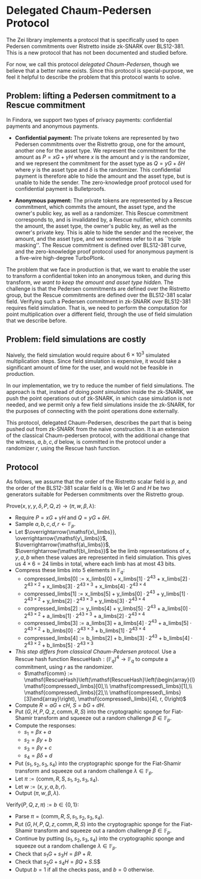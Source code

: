 # Delegated Chaum-Pedersen Protocol

The Zei library implements a protocol that is specifically used to open Pedersen commitments over Ristretto inside zk-SNARK over BLS12-381. This is a new protocol that has not been documented and studied before.


For now, we call this protocol _delegated Chaum-Pedersen_, though we believe that a better name exists. Since this protocol is special-purpose, we feel it helpful to describe the problem that this protocol wants to solve.


## Problem: lifting a Pedersen commitment to a Rescue commitment

In Findora, we support two types of privacy payments: confidential payments and anonymous payments.
- **Confidential payment:** The private tokens are represented by two Pedersen commitments over the Ristretto group, one for the amount, another one for the asset type. We represent the commitment for the amount as $P = xG + \gamma H$ where $x$ is the amount and $\gamma$ is the randomizer, and we represent the commitment for the asset type as $Q = yG + \delta H$ where $y$ is the asset type and $\delta$ is the randomizer. This confidential payment is therefore able to hide the amount and the asset type, but is unable to hide the sender. The zero-knowledge proof protocol used for confidential payment is Bulletproofs.
    
- **Anonymous payment:** The private tokens are represented by a Rescue commitment, which commits the amount, the asset type, and the owner's public key, as well as a randomizer. This Rescue commitment corresponds to, and is invalidated by, a Rescue nullifier, which commits the amount, the asset type, the owner's public key, as well as the owner's private key. This is able to hide the sender and the receiver, the amount, and the asset type, and we sometimes refer to it as ``triple masking''. The Rescue commitment is defined over BLS12-381 curve, and the zero-knowledge proof protocol used for anonymous payment is a five-wire high-degree TurboPlonk.

The problem that we face in production is that, we want to enable the user to transform a confidential token into an anonymous token, and during this transform, _we want to keep the amount and asset type hidden._ The challenge is that the Pedersen commitments are defined over the Ristretto group, but the Rescue commitments are defined over the BLS12-381 scalar field. Verifying such a Pedersen commitment in zk-SNARK over BLS12-381 requires field simulation. That is, we need to perform the computation for point multiplication over a different field, through the use of field simulation that we describe before. 


## Problem: field simulations are costly
Naively, the field simulation would require about $6\times 10^3$ simulated multiplication steps. Since field simulation is expensive, it would take a significant amount of time for the user, and would not be feasible in production.

In our implementation, we try to reduce the number of field simulations. The approach is that, instead of doing _point simulation_ inside the zk-SNARK, we push the point operations out of zk-SNARK, in which case simulation is not needed, and we permit only a few field simulations inside the zk-SNARK, for the purposes of connecting with the point operations done externally.


This protocol, delegated Chaum-Pedersen, describes the part that is being pushed out from zk-SNARK from the naive construction. It is an extension of the classical Chaum-pedersen protocol, with the additional change that the witness, $a, b, c, d$ below, is committed in the protocol under a randomizer $r$, using the Rescue hash function.

## Protocol

As follows, we assume that the order of the Ristretto scalar field is $p$, and the order of the BLS12-381 scalar field is $q$. We let $G$ and $H$ be two generators suitable for Pedersen commitments over the Ristretto group.

$\mathsf{Prove}(x,\gamma, y, \delta, P, Q, z) \rightarrow (\pi, w, \beta, \lambda)$:
  * Require $P = x G+\gamma H$ and $Q = y G+\delta H$.
  * Sample $a,b,c,d,r\leftarrow\mathbb{F}_p$.
  * Let $\overrightarrow{\mathsf{x\_limbs}}, \overrightarrow{\mathsf{y\_limbs}}$,
       $\overrightarrow{\mathsf{a\_limbs}}$,
       $\overrightarrow{\mathsf{b\_limbs}}$ be the limb representations of $x, y, a, b$ when these values are represented in field simulation. This gives us $4\times 6 = 24$ limbs in total, where each limb has at most $43$ bits.
  * Compress these limbs into $5$ elements in $\mathbb{F}_q$:
     * $\mathsf{compressed\_limbs}[0] := \mathsf{x\_limbs}[0] + \mathsf{x\_limbs}[1] \cdot 2^{43} + \mathsf{x\_limbs}[2] \cdot 2^{43\times 2} + \mathsf{x\_limbs}[3] \cdot 2^{43\times 3} + \mathsf{x\_limbs}[4] \cdot 2^{43\times 4}$
     * $\mathsf{compressed\_limbs}[1] := \mathsf{x\_limbs}[5] + \mathsf{y\_limbs}[0] \cdot 2^{43} + \mathsf{y\_limbs}[1] \cdot 2^{43\times 2} + \mathsf{y\_limbs}[2] \cdot 2^{43\times 3} + \mathsf{y\_limbs}[3] \cdot 2^{43\times 4}$
     * $\mathsf{compressed\_limbs}[2] := \mathsf{y\_limbs}[4] + \mathsf{y\_limbs}[5] \cdot 2^{43} + \mathsf{a\_limbs}[0] \cdot 2^{43\times 2} + \mathsf{a\_limbs}[1] \cdot 2^{43\times 3} + \mathsf{a\_limbs}[2] \cdot 2^{43\times 4}$
     * $\mathsf{compressed\_limbs}[3] := \mathsf{a\_limbs}[3] + \mathsf{a\_limbs}[4] \cdot 2^{43} + \mathsf{a\_limbs}[5] \cdot 2^{43\times 2} + \mathsf{b\_limbs}[0] \cdot 2^{43\times 3} + \mathsf{b\_limbs}[1] \cdot 2^{43\times 4}$
     * $\mathsf{compressed\_limbs}[4] := \mathsf{b\_limbs}[2] + \mathsf{b\_limbs}[3] \cdot 2^{43} + \mathsf{b\_limbs}[4] \cdot 2^{43\times 2} + \mathsf{b\_limbs}[5] \cdot 2^{43\times 3}$
  * _This step differs from classical Chaum-Pedersen protocol._ Use a Rescue hash function $\mathsf{RescueHash}: (\mathbb{F}_q)^4\rightarrow \mathbb{F}_q$ to compute a commitment, using $r$ as the randomizer.
      * $\mathsf{comm} := \mathsf{RescueHash}\left(\mathsf{RescueHash}\left(\begin{array}{l}
        \mathsf{compressed\_limbs}[0],\\ \mathsf{compressed\_limbs}[1],\\
        \mathsf{compressed\_limbs}[2],\\
        \mathsf{compressed\_limbs}[3]\end{array}\right), \mathsf{compressed\_limbs}[4], r, 0\right)$
  * Compute $R = aG + cH$, $S=bG+ dH$.
  * Put $(G, H, P, Q, z, \mathsf{comm}, R, S)$ into the cryptographic sponge for Fiat-Shamir transform and squeeze out a random challenge $\beta\in\mathbb{F}_p$.
  * Compute the responses:
    * $s_1 = \beta x + a$
    * $s_2 = \beta y + b$
    * $s_3 = \beta\gamma + c$
    * $s_4 = \beta\delta + d$
  * Put $(s_1, s_2, s_3, s_4)$ into the cryptographic sponge for the Fiat-Shamir transform and squeeze out a random challenge $\lambda\in\mathbb{F}_p$. 
  * Let $\pi := (\mathsf{comm}, R, S, s_1, s_2, s_3, s_4)$.
  * Let $w := (x, y, a, b, r)$.
  * Output $(\pi, w, \beta, \lambda)$.
    


$\mathsf{Verify}(P, Q, z, \pi):= b\in\{0,1\}$:
  * Parse $\pi = (\mathsf{comm}, R, S, s_1, s_2, s_3, s_4)$.
  * Put $(G,H, P, Q, z, \mathsf{comm}, R, S)$ into the cryptographic sponge for the Fiat-Shamir transform and squeeze out a random challenge $\beta\in\mathbb{F}_p$.
  * Continue by putting $(s_1, s_2, s_3, s_4)$ into the cryptographic sponge and squeeze out a random challenge $\lambda\in\mathbb{F}_p$.
  * Check that $s_1 G + s_3 H = \beta P + R$.
  * Check that $s_2 G + s_4 H = \beta Q + S$.S$
  * Output $b=1$ if all the checks pass, and $b=0$ otherwise. 
